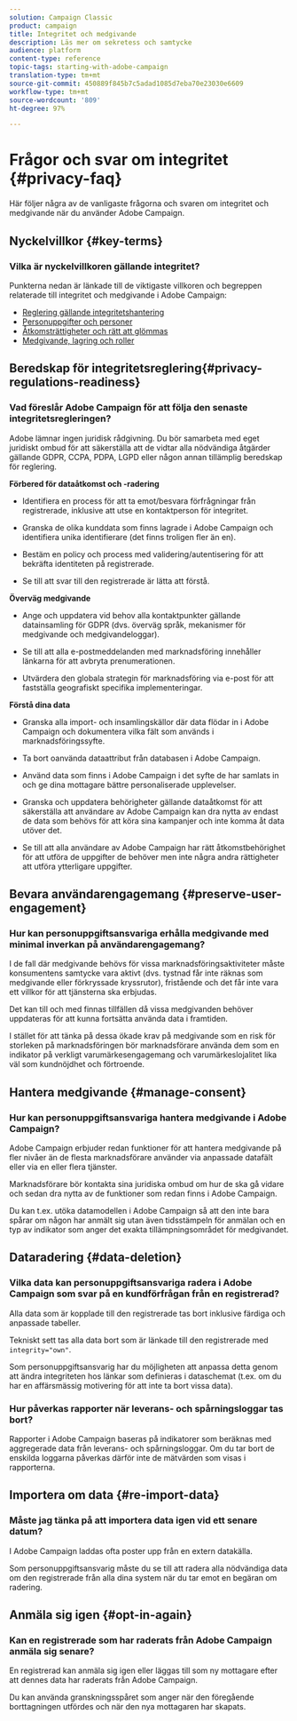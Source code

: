 ```yaml
---
solution: Campaign Classic
product: campaign
title: Integritet och medgivande
description: Läs mer om sekretess och samtycke
audience: platform
content-type: reference
topic-tags: starting-with-adobe-campaign
translation-type: tm+mt
source-git-commit: 450889f845b7c5adad1085d7eba70e23030e6609
workflow-type: tm+mt
source-wordcount: '809'
ht-degree: 97%

---
```



# Frågor och svar om integritet {#privacy-faq}

Här följer några av de vanligaste frågorna och svaren om integritet och medgivande när du använder Adobe Campaign.

## Nyckelvillkor {#key-terms}

### Vilka är nyckelvillkoren gällande integritet?

Punkterna nedan är länkade till de viktigaste villkoren och begreppen relaterade till integritet och medgivande i Adobe Campaign:

* [Reglering gällande integritetshantering](../../platform/using/privacy-management.md#privacy-management-regulations)
* [Personuppgifter och personer](../../platform/using/privacy-and-recommendations.md#personal-data)
* [Åtkomsträttigheter och rätt att glömmas](../../platform/using/privacy-management.md#right-access-forgotten)
* [Medgivande, lagring och roller](../../platform/using/privacy-management.md#consent-retention-roles)

## Beredskap för integritetsreglering{#privacy-regulations-readiness}

### Vad föreslår Adobe Campaign för att följa den senaste integritetsregleringen?

Adobe lämnar ingen juridisk rådgivning. Du bör samarbeta med eget juridiskt ombud för att säkerställa att de vidtar alla nödvändiga åtgärder gällande GDPR, CCPA, PDPA, LGPD eller någon annan tillämplig beredskap för reglering.

**Förbered för dataåtkomst och -radering**

* Identifiera en process för att ta emot/besvara förfrågningar från registrerade, inklusive att utse en kontaktperson för integritet.

* Granska de olika kunddata som finns lagrade i Adobe Campaign och identifiera unika identifierare (det finns troligen fler än en).

* Bestäm en policy och process med validering/autentisering för att bekräfta identiteten på registrerade.

* Se till att svar till den registrerade är lätta att förstå.

**Överväg medgivande**

* Ange och uppdatera vid behov alla kontaktpunkter gällande datainsamling för GDPR (dvs. överväg språk, mekanismer för medgivande och medgivandeloggar).

* Se till att alla e-postmeddelanden med marknadsföring innehåller länkarna för att avbryta prenumerationen.

* Utvärdera den globala strategin för marknadsföring via e-post för att fastställa geografiskt specifika implementeringar.

**Förstå dina data**

* Granska alla import- och insamlingskällor där data flödar in i Adobe Campaign och dokumentera vilka fält som används i marknadsföringssyfte.

* Ta bort oanvända dataattribut från databasen i Adobe Campaign.

* Använd data som finns i Adobe Campaign i det syfte de har samlats in och ge dina mottagare bättre personaliserade upplevelser.

* Granska och uppdatera behörigheter gällande dataåtkomst för att säkerställa att användare av Adobe Campaign kan dra nytta av endast de data som behövs för att köra sina kampanjer och inte komma åt data utöver det.

* Se till att alla användare av Adobe Campaign har rätt åtkomstbehörighet för att utföra de uppgifter de behöver men inte några andra rättigheter att utföra ytterligare uppgifter.

## Bevara användarengagemang {#preserve-user-engagement}

### Hur kan personuppgiftsansvariga erhålla medgivande med minimal inverkan på användarengagemang?

I de fall där medgivande behövs för vissa marknadsföringsaktiviteter måste konsumentens samtycke vara aktivt (dvs. tystnad får inte räknas som medgivande eller förkryssade kryssrutor), fristående och det får inte vara ett villkor för att tjänsterna ska erbjudas.

Det kan till och med finnas tillfällen då vissa medgivanden behöver uppdateras för att kunna fortsätta använda data i framtiden.

I stället för att tänka på dessa ökade krav på medgivande som en risk för storleken på marknadsföringen bör marknadsförare använda dem som en indikator på verkligt varumärkesengagemang och varumärkeslojalitet lika väl som kundnöjdhet och förtroende.

## Hantera medgivande {#manage-consent}

### Hur kan personuppgiftsansvariga hantera medgivande i Adobe Campaign?

Adobe Campaign erbjuder redan funktioner för att hantera medgivande på fler nivåer än de flesta marknadsförare använder via anpassade datafält eller via en eller flera tjänster.

Marknadsförare bör kontakta sina juridiska ombud om hur de ska gå vidare och sedan dra nytta av de funktioner som redan finns i Adobe Campaign.

Du kan t.ex. utöka datamodellen i Adobe Campaign så att den inte bara spårar om någon har anmält sig utan även tidsstämpeln för anmälan och en typ av indikator som anger det exakta tillämpningsområdet för medgivandet.

## Dataradering {#data-deletion}

### Vilka data kan personuppgiftsansvariga radera i Adobe Campaign som svar på en kundförfrågan från en registrerad?

Alla data som är kopplade till den registrerade tas bort inklusive färdiga och anpassade tabeller.

Tekniskt sett tas alla data bort som är länkade till den registrerade med `integrity="own"`.

Som personuppgiftsansvarig har du möjligheten att anpassa detta genom att ändra integriteten hos länkar som definieras i dataschemat (t.ex. om du har en affärsmässig motivering för att inte ta bort vissa data).

### Hur påverkas rapporter när leverans- och spårningsloggar tas bort?

Rapporter i Adobe Campaign baseras på indikatorer som beräknas med aggregerade data från leverans- och spårningsloggar. Om du tar bort de enskilda loggarna påverkas därför inte de mätvärden som visas i rapporterna.

## Importera om data {#re-import-data}

### Måste jag tänka på att importera data igen vid ett senare datum?

I Adobe Campaign laddas ofta poster upp från en extern datakälla.

Som personuppgiftsansvarig måste du se till att radera alla nödvändiga data om den registrerade från alla dina system när du tar emot en begäran om radering.

## Anmäla sig igen {#opt-in-again}

### Kan en registrerade som har raderats från Adobe Campaign anmäla sig senare?

En registrerad kan anmäla sig igen eller läggas till som ny mottagare efter att dennes data har raderats från Adobe Campaign.

Du kan använda granskningsspåret som anger när den föregående borttagningen utfördes och när den nya mottagaren har skapats.